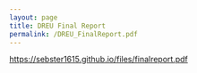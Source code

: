 ```yaml
---
layout: page
title: DREU Final Report
permalink: /DREU_FinalReport.pdf
---
```

https://sebster1615.github.io/files/finalreport.pdf
